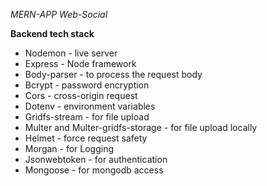 _MERN-APP Web-Social_

**Backend tech stack**

- Nodemon - live server
- Express - Node framework
- Body-parser - to process the request body
- Bcrypt - password encryption
- Cors - cross-origin request
- Dotenv - environment variables
- Gridfs-stream - for file upload
- Multer and Multer-gridfs-storage - for file upload locally
- Helmet - force request safety
- Morgan - for Logging
- Jsonwebtoken - for authentication
- Mongoose - for mongodb access
